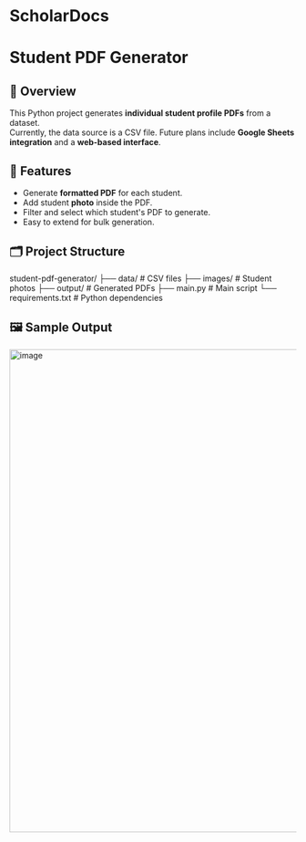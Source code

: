 # ScholarDocs
# Student PDF Generator

## 📌 Overview
This Python project generates **individual student profile PDFs** from a dataset.  
Currently, the data source is a CSV file. Future plans include **Google Sheets integration** and a **web-based interface**.

## 🚀 Features
- Generate **formatted PDF** for each student.
- Add student **photo** inside the PDF.
- Filter and select which student's PDF to generate.
- Easy to extend for bulk generation.

## 🗂️ Project Structure
student-pdf-generator/
├── data/ # CSV files
├── images/ # Student photos
├── output/ # Generated PDFs
├── main.py # Main script
└── requirements.txt # Python dependencies

## 🖼️ Sample Output
<img width="846" height="847" alt="image" src="https://github.com/user-attachments/assets/99f6dafb-5a9c-4453-b805-776f2251282a" />


